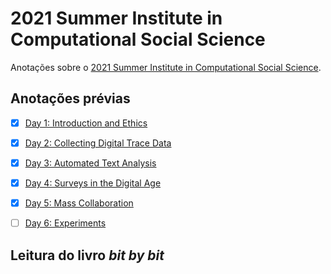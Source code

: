 
<!-- README.md is generated from README.Rmd. Please edit that file -->

# 2021 Summer Institute in Computational Social Science

<!-- badges: start -->
<!-- badges: end -->

Anotações sobre o [2021 Summer Institute in Computational Social
Science](https://sicss.io/2021/fgv-dapp-brazil/).

## Anotações prévias

-   [x] [Day 1: Introduction and
    Ethics](notes/Day_1-Introduction_and_Ethics/README.md)

-   [x] [Day 2: Collecting Digital Trace
    Data](notes/Day_2-Collecting_Digital_Trace_Data/README.md)

-   [x] [Day 3: Automated Text
    Analysis](notes/Day_3-Automated_Text_Analysis/README.md)

-   [x] [Day 4: Surveys in the Digital
    Age](notes/Day_4-Surveys_in_the_Digital_Age/README.md)

-   [x] [Day 5: Mass
    Collaboration](notes/Day_5-Mass_Collaboration/README.md)

-   [ ] [Day 6: Experiments](notes/Day_6-Experiments/README.md)

## Leitura do livro *bit by bit*
